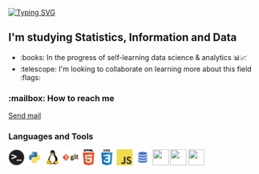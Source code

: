 [![Typing SVG](https://readme-typing-svg.demolab.com/?lines=Hello+there!+It's+Gio)](https://git.io/typing-svg)  

 <h2> I'm studying Statistics, Information and Data </h2>

 <ul>
   <li>:books: In the progress of self-learning data science & analytics 📊📈 </li>
   <li>:telescope: I'm looking to collaborate on learning more about this field :flags:</li>
 </ul>
 
 <h3>:mailbox: How to reach me </h3>
 <p>
 <a href="mailto:shengeliageo@gmail.com">Send mail</a>
 </p>
<h3> Languages and Tools </h3>
<p>
<a href="https://github.com/giorgishengelia"><img height="32" width="32" src="https://raw.githubusercontent.com/github/explore/d92924b1d925bb134e308bd29c9de6c302ed3beb/topics/terminal/terminal.png" style="max-width: 100%;"></a>
  <a href="https://github.com/giorgishengelia"><img height="32" width="32" src="https://raw.githubusercontent.com/github/explore/80688e429a7d4ef2fca1e82350fe8e3517d3494d/topics/python/python.png" style="max-width: 100%;"></a>
  <a href="https://github.com/giorgishengelia"><img height="32" width="32" src="https://raw.githubusercontent.com/github/explore/80688e429a7d4ef2fca1e82350fe8e3517d3494d/topics/linux/linux.png" style="max-width: 100%;"></a>
  <a href="https://github.com/giorgishengelia"><img height="32" width="32" src="https://raw.githubusercontent.com/github/explore/80688e429a7d4ef2fca1e82350fe8e3517d3494d/topics/git/git.png" style="max-width: 100%;"></a>
  <a href="https://github.com/giorgishengelia"><img height="32" width="32" src="https://raw.githubusercontent.com/github/explore/80688e429a7d4ef2fca1e82350fe8e3517d3494d/topics/html/html.png" style="max-width: 100%;"></a>
  <a href="https://github.com/giorgishengelia"><img height="32" width="32" src="https://raw.githubusercontent.com/github/explore/80688e429a7d4ef2fca1e82350fe8e3517d3494d/topics/css/css.png" style="max-width: 100%;"></a>
  <a href="https://github.com/giorgishengelia"><img height="32" width="32" src="https://raw.githubusercontent.com/github/explore/80688e429a7d4ef2fca1e82350fe8e3517d3494d/topics/javascript/javascript.png" style="max-width: 100%;"></a>
  <a href="https://github.com/giorgishengelia"><img height="32" width="32" src="https://raw.githubusercontent.com/github/explore/80688e429a7d4ef2fca1e82350fe8e3517d3494d/topics/sql/sql.png" style="max-width: 100%;"></a>
 <a href="https://github.com/giorgishengelia"><img height="32" width="32" src="https://avatars.githubusercontent.com/u/6233056?s=200&v=4" style="max-width: 100%;"></a>
 <a href="https://github.com/giorgishengelia"><img height="32" width="32" src="https://camo.githubusercontent.com/9f1816fe8f44878d77803324ce8e3e1c4d2afc4e3f167b237e93848d3597d4fc/68747470733a2f2f75706c6f61642e77696b696d656469612e6f72672f77696b6970656469612f636f6d6d6f6e732f7468756d622f392f39612f56697375616c5f53747564696f5f436f64655f312e33355f69636f6e2e7376672f3130323470782d56697375616c5f53747564696f5f436f64655f312e33355f69636f6e2e7376672e706e67" data-canonical-src="https://upload.wikimedia.org/wikipedia/commons/thumb/9/9a/Visual_Studio_Code_1.35_icon.svg/1024px-Visual_Studio_Code_1.35_icon.svg.png" style="max-width: 100%;"></a>
 <a href="https://github.com/giorgishengelia"><img height="32" width="32" src="https://avatars.githubusercontent.com/u/651467?s=200&v=4" style="max-width: 100%;"></a>
 
 </p>
